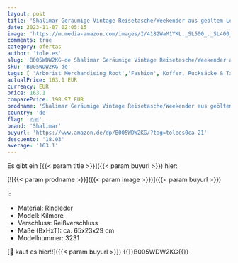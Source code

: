 ```yaml
---
layout: post
title: 'Shalimar Geräumige Vintage Reisetasche/Weekender aus geöltem Leder Modell: Kilmore 65x23x29 cm  Dark Muskat  65 x 23 x 29 cm'
date: 2023-11-07 02:05:15
image: 'https://m.media-amazon.com/images/I/4182WaM1YKL._SL500_._SL400_.jpg'
comments: true
category: ofertas
author: 'tole.es'
slug: 'B005WDW2KG-de Shalimar Geräumige Vintage Reisetasche/Weekender aus...'
sku: 'B005WDW2KG-de'
tags: [ 'Arborist Merchandising Root','Fashion','Koffer, Rucksäcke & Taschen','Reisegepäck','Self Service','Special Features Stores','Sport & Freizeit','Sports-Promotions','Weekender','ef3a019d-6628-41d5-b303-291126686917_0','ef3a019d-6628-41d5-b303-291126686917_7401','shalimar','🇩🇪', ]
actualPrice: 163.1 EUR
currency: EUR
price: 163.1
comparePrice: 198.97 EUR
prodname: 'Shalimar Geräumige Vintage Reisetasche/Weekender aus geöltem Leder Modell: Kilmore 65x23x29 cm  Dark Muskat  65 x 23 x 29 cm'
country: 'de'
flag: '🇩🇪'
brand: 'Shalimar'
buyurl: 'https://www.amazon.de/dp/B005WDW2KG/?tag=tolees0ca-21'
descuento: '18.03'
average: '163.1'
---
```


Es gibt ein [{{< param title >}}]({{< param buyurl >}}) hier:

[![{{< param prodname >}}]({{< param image >}})]({{< param buyurl >}})

ℹ️:

- Material: Rindleder
- Modell: Kilmore
- Verschluss: Reißverschluss
- Maße (BxHxT): ca. 65x23x29 cm
- Modellnummer: 3231

[🛒 kauf es hier!!]({{< param buyurl >}})
{{<world>}}B005WDW2KG{{</world>}}
